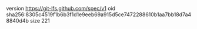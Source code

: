 version https://git-lfs.github.com/spec/v1
oid sha256:8305c4519f1b6b3f1d1e9eeb69a915d5ce7472288610b1aa7bb18d7a48840d4b
size 221
